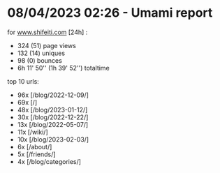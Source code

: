 # 08/04/2023 02:26 - Umami report
for www.shifeiti.com [24h] :

 - 324 (51) page views
 - 132 (14) uniques
 - 98 (0) bounces
 - 6h 11' 50'' (1h 39' 52'') totaltime


top 10 urls:
 - 96x [/blog/2022-12-09/]
 - 69x [/]
 - 48x [/blog/2023-01-12/]
 - 30x [/blog/2022-12-22/]
 - 13x [/blog/2022-05-07/]
 - 11x [/wiki/]
 - 10x [/blog/2023-02-03/]
 - 6x [/about/]
 - 5x [/friends/]
 - 4x [/blog/categories/]


